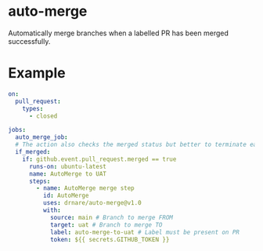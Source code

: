 # auto-merge

Automatically merge branches when a labelled PR has been merged successfully.

# Example 
```yaml
on:
  pull_request:
    types:
      - closed

jobs:
  auto_merge_job:
  # The action also checks the merged status but better to terminate early
  if_merged:
    if: github.event.pull_request.merged == true
      runs-on: ubuntu-latest
      name: AutoMerge to UAT
      steps:
        - name: AutoMerge merge step
          id: AutoMerge
          uses: drnare/auto-merge@v1.0
          with:
            source: main # Branch to merge FROM
            target: uat # Branch to merge TO
            label: auto-merge-to-uat # Label must be present on PR
            token: ${{ secrets.GITHUB_TOKEN }}
```